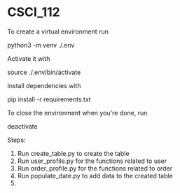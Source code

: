 # CSCI_112
To create a virtual environment run

python3 -m venv ./.env

Activate it with

source ./.env/bin/activate

Install dependencies with

pip install -r requirements.txt

To close the environment when you're done, run 

deactivate

Steps: 
1. Run create_table.py to create the table 
2. Run user_profile.py for the functions related to user 
3. Run order_profile.py for the functions related to order
4. Run populate_date.py to add data to the created table 
5. 
